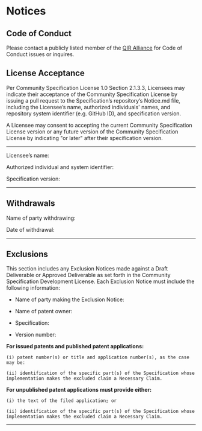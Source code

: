 # Notices

## Code of Conduct

Please contact a publicly listed member of the
[QIR Alliance](https://github.com/orgs/qir-alliance/people) for Code of Conduct
issues or inquires.

## License Acceptance

Per Community Specification License 1.0 Section 2.1.3.3, Licensees may indicate
their acceptance of the Community Specification License by issuing a pull
request to the Specification’s repository’s Notice.md file, including the
Licensee’s name, authorized individuals' names, and repository system identifier
(e.g. GitHub ID), and specification version.

A Licensee may consent to accepting the current Community Specification License
version or any future version of the Community Specification License by
indicating "or later" after their specification version.

---------------------------------------------------------------------------------

Licensee’s name:

Authorized individual and system identifier:

Specification version:

---------------------------------------------------------------------------------

## Withdrawals

Name of party withdrawing:

Date of withdrawal:

---------------------------------------------------------------------------------

## Exclusions

This section includes any Exclusion Notices made against a Draft Deliverable or
Approved Deliverable as set forth in the Community Specification Development
License.  Each Exclusion Notice must include the following information:

- Name of party making the Exclusion Notice:

- Name of patent owner:

- Specification:

- Version number:

**For issued patents and published patent applications:**

    (i) patent number(s) or title and application number(s), as the case may be:

    (ii) identification of the specific part(s) of the Specification whose implementation makes the excluded claim a Necessary Claim.

**For unpublished patent applications must provide either:**

    (i) the text of the filed application; or

    (ii) identification of the specific part(s) of the Specification whose implementation makes the excluded claim a Necessary Claim.

---------------------------------------------------------------------------------
